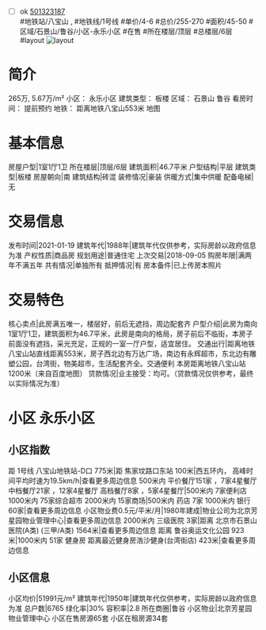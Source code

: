 - [ ] ok [501323187](https://bj.5i5j.com/ershoufang/501323187.html)  
 #地铁站/八宝山 ,  #地铁线/1号线
#单价/4-6 #总价/255-270 #面积/45-50   #区域/石景山/鲁谷/小区-永乐小区 #在售 #所在楼层/顶层 #总楼层/6层 #layout 
![layout](http://image2a.5i5j.com/scm/HOUSE_CUSTOMER/2c667889c14b4ab4b182ca570e7095fe.jpg_P5.jpg) 
# 简介 
 265万,  5.67万/m² 
小区： 永乐小区
建筑类型： 板楼
区域： 石景山 鲁谷
看房时间： 提前预约
地铁： 距离地铁八宝山553米 地图
# 基本信息 
 房屋户型|1室1厅1卫
所在楼层|顶层/6层
建筑面积|46.7平米
户型结构|平层
建筑类型|板楼
房屋朝向|南
建筑结构|砖混
装修情况|豪装
供暖方式|集中供暖
配备电梯|无
# 交易信息 
 发布时间|2021-01-19
建筑年代|1988年|建筑年代仅供参考，实际房龄以政府信息为准
产权性质|商品房
规划用途|普通住宅
上次交易|2018-09-05
购房年限|满两年不满五年
共有情况|单独所有
抵押情况|有
房本备件|已上传房本照片
# 交易特色 
 核心卖点|此房满五唯一，楼层好，前后无遮挡，周边配套齐
户型介绍|此房为南向1室1厅1卫，建筑面积为46.7平米，此房是南向的格局，房子前后不临街，本房子前面没有遮挡，采光充足，正规的一室一厅户型，适宜居住。
交通出行|距离地铁八宝山站直线距离553米，房子西北边有万达广场，南边有永辉超市，东北边有雕塑公园，台湾街，物美超市，生活配套齐全。交通便利 本房距离地铁八宝山站1200米（来自百度地图）
贷款情况|业主接受：均可。（贷款情况仅供参考，最终以实际情况为准）
# 小区 永乐小区
## 小区指数 
 距 1号线 八宝山地铁站-D口 775米|距 焦家坟路口东站 100米|西五环内， 高峰时间平均时速为19.5km/h|查看更多周边信息
500米内 平价餐厅151家 ，7家4星餐厅
中档餐厅21家 ，12家4星餐厅
高档餐厅8家 ，5家4星餐厅|500米内 7家便利店
1000米内 75家综合超市
2000米内 15家商场|500米内 药店 7家
1000米内 银行 60家|查看更多周边信息
小区物业费0.5元/平米/月|1980年建成|物业公司为北京芳星园物业管理中心|查看更多周边信息
2000米内 三级医院 3家|距离 北京市石景山医院(A类) (三甲/A类) 1564米|查看更多周边信息
距离 鲁谷奥运文化公园 923米|1000米内 51家 健身房
距离最近健身房浩沙健身(台湾街店) 423米|查看更多周边信息
## 小区信息 
 小区均价|51991元/m²
建筑年代|1950年|建筑年代仅供参考，实际房龄以政府信息为准
总户数|6765
绿化率|30%
容积率|2.8
所在商圈|鲁谷
小区物业|北京芳星园物业管理中心
小区在售房源65套
小区在租房源34套
